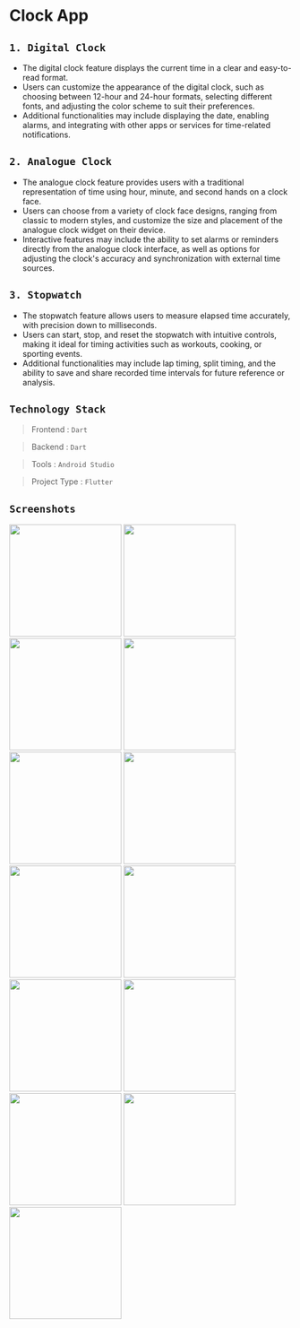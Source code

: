 # Clock App

## `1. Digital Clock`
- The digital clock feature displays the current time in a clear and easy-to-read format. 
- Users can customize the appearance of the digital clock, such as choosing between 12-hour and 24-hour formats, selecting different fonts, and adjusting the color scheme to suit their preferences.
- Additional functionalities may include displaying the date, enabling alarms, and integrating with other apps or services for time-related notifications.

## `2. Analogue Clock`
- The analogue clock feature provides users with a traditional representation of time using hour, minute, and second hands on a clock face.
- Users can choose from a variety of clock face designs, ranging from classic to modern styles, and customize the size and placement of the analogue clock widget on their device.
- Interactive features may include the ability to set alarms or reminders directly from the analogue clock interface, as well as options for adjusting the clock's accuracy and synchronization with external time sources.

## `3. Stopwatch`
- The stopwatch feature allows users to measure elapsed time accurately, with precision down to milliseconds.
- Users can start, stop, and reset the stopwatch with intuitive controls, making it ideal for timing activities such as workouts, cooking, or sporting events.
- Additional functionalities may include lap timing, split timing, and the ability to save and share recorded time intervals for future reference or analysis.
## `Technology Stack`

> Frontend     : `Dart`

> Backend      : `Dart`

> Tools        : `Android Studio`

> Project Type : `Flutter`


## `Screenshots`

<img src = "https://github.com/imhadiyal/clock_app/assets/146731392/46b15670-dc4c-4e80-b412-7e5b5b972022" width = "200">

<img src = "https://github.com/imhadiyal/clock_app/assets/146731392/40ee1385-de37-4699-afed-033fd418f522" width = "200">

<img src = "https://github.com/imhadiyal/clock_app/assets/146731392/ae5150b0-a2af-42e8-92fc-df72e5bf3ec1" width = "200">

<img src = "https://github.com/imhadiyal/clock_app/assets/146731392/d32193fd-b686-4cb4-86a5-86a5252f5a6e" width = "200">

<img src = "https://github.com/imhadiyal/clock_app/assets/146731392/0350937f-e1d6-4822-997b-f44f86cbd6e5" width = "200">

<img src = "https://github.com/imhadiyal/clock_app/assets/146731392/3e153666-457b-4876-aa5f-e00667f66bec" width = "200">

<img src = "https://github.com/imhadiyal/clock_app/assets/146731392/d67a7d77-022e-4450-befa-9341ace85ec5" width = "200">

<img src = "https://github.com/imhadiyal/clock_app/assets/146731392/62c54a8f-7ee3-4c53-bc91-1228d269fc08" width = "200">

<img src = "https://github.com/imhadiyal/clock_app/assets/146731392/fc72fae7-4331-440f-a450-bb1c69e9a7e7" width = "200">

<img src = "https://github.com/imhadiyal/clock_app/assets/146731392/d1e5faf9-1232-4783-8daf-3ce45b3b20e8" width = "200">

<img src = "https://github.com/imhadiyal/clock_app/assets/146731392/b5693b89-75fc-4fa9-a16d-9df54b3a698c" width = "200">

<img src = "https://github.com/imhadiyal/clock_app/assets/146731392/56f5d039-8468-4779-9fda-01bcbd678553" width = "200">

<img src = "https://github.com/imhadiyal/clock_app/assets/146731392/db3b85ab-23a2-47d9-b106-8cb85a3d7800" width = "200">













